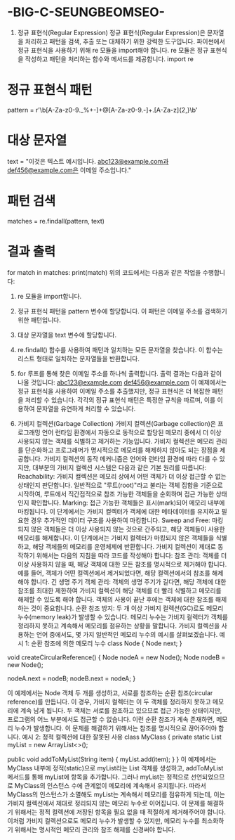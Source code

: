 # -BIG-C-SEUNGBEOMSEO-
1. 정규 표현식(Regular Expression)
정규 표현식(Regular Expression)은 문자열을 처리하고 패턴을 검색, 추출 또는 대체하기 위한 강력한 도구입니다.
파이썬에서 정규 표현식을 사용하기 위해 re 모듈을 import해야 합니다. re 모듈은 정규 표현식을 작성하고 패턴을 처리하는 함수와 메서드를 제공합니다.
import re

# 정규 표현식 패턴
pattern = r'\b[A-Za-z0-9._%+-]+@[A-Za-z0-9.-]+\.[A-Za-z]{2,}\b'

# 대상 문자열
text = "이것은 텍스트 예시입니다. abc123@example.com과 def456@example.com은 이메일 주소입니다."

# 패턴 검색
matches = re.findall(pattern, text)

# 결과 출력
for match in matches:
    print(match)
위의 코드에서는 다음과 같은 작업을 수행합니다:
1. re 모듈을 import합니다.
2. 정규 표현식 패턴을 pattern 변수에 할당합니다. 이 패턴은 이메일 주소를 검색하기 위한 패턴입니다.
3. 대상 문자열을 text 변수에 할당합니다.
4. re.findall() 함수를 사용하여 패턴과 일치하는 모든 문자열을 찾습니다. 이 함수는 리스트 형태로 일치하는 문자열들을 반환합니다.
5. for 루프를 통해 찾은 이메일 주소를 하나씩 출력합니다.
출력 결과는 다음과 같이 나올 것입니다:
abc123@example.com
def456@example.com
이 예제에서는 정규 표현식을 사용하여 이메일 주소를 추출했지만, 정규 표현식은 더 복잡한 패턴을 처리할 수 있습니다. 각각의 정규 표현식 패턴은 특정한 규칙을 따르며, 이를 이용하여 문자열을 유연하게 처리할 수 있습니다.

2. 가비지 컬렉션(Garbage Collection)
가비지 컬렉션(Garbage collection)은 프로그래밍 언어 런타임 환경에서 자동으로 동적으로 할당된 메모리 중에서 더 이상 사용되지 않는 객체를 식별하고 제거하는 기능입니다. 가비지 컬렉션은 메모리 관리를 단순화하고 프로그래머가 명시적으로 메모리를 해제하지 않아도 되는 장점을 제공합니다.
가비지 컬렉션의 동작 메커니즘은 언어와 런타임 환경에 따라 다를 수 있지만, 대부분의 가비지 컬렉션 시스템은 다음과 같은 기본 원리를 따릅니다:
Reachability: 가비지 컬렉션은 메모리 상에서 어떤 객체가 더 이상 접근할 수 없는 상태인지 판단합니다. 일반적으로 "루트(root)"라고 불리는 객체 집합을 기준으로 시작하여, 루트에서 직간접적으로 참조 가능한 객체들을 순회하며 접근 가능한 상태인지 확인합니다.
Marking: 접근 가능한 객체들은 표시(mark)되어 메모리 내부에 마킹됩니다. 이 단계에서는 가비지 컬렉터가 객체에 대한 메타데이터를 유지하고 필요한 경우 추가적인 데이터 구조를 사용하여 마킹합니다.
Sweep and Free: 마킹되지 않은 객체들은 더 이상 사용되지 않는 것으로 간주되고, 해당 객체들이 사용한 메모리를 해제합니다. 이 단계에서는 가비지 컬렉터가 마킹되지 않은 객체들을 식별하고, 해당 객체들의 메모리를 운영체제에 반환합니다.
가비지 컬렉션이 제대로 동작하기 위해서는 다음의 지침을 따라 코드를 작성해야 합니다:
참조 관리: 객체를 더 이상 사용하지 않을 때, 해당 객체에 대한 모든 참조를 명시적으로 제거해야 합니다. 예를 들어, 객체가 어떤 컬렉션에서 제거되었다면, 해당 컬렉션에서의 참조를 해제해야 합니다.
긴 생명 주기 객체 관리: 객체의 생명 주기가 길다면, 해당 객체에 대한 참조를 최대한 제한하여 가비지 컬렉션이 해당 객체를 더 빨리 식별하고 메모리를 해제할 수 있도록 해야 합니다. 객체의 사용이 끝난 후에는 객체에 대한 참조를 해제하는 것이 중요합니다.
순환 참조 방지: 두 개 이상
가비지 컬렉션(GC)로도 메모리 누수(memory leak)가 발생할 수 있습니다. 메모리 누수는 가비지 컬렉터가 객체를 정리하지 못하고 계속해서 메모리를 점유하는 상황을 말합니다. 가비지 컬렉션을 사용하는 언어 중에서도, 몇 가지 일반적인 메모리 누수의 예시를 살펴보겠습니다.
예시 1: 순환 참조에 의한 메모리 누수
class Node {
  Node next;
}

void createCircularReference() {
  Node nodeA = new Node();
  Node nodeB = new Node();

  nodeA.next = nodeB;
  nodeB.next = nodeA;
}

이 예제에서는 Node 객체 두 개를 생성하고, 서로를 참조하는 순환 참조(circular reference)를 만듭니다. 이 경우, 가비지 컬렉터는 이 두 객체를 정리하지 못하고 메모리에 계속 남게 됩니다. 두 객체는 서로를 참조하고 있으므로 접근 가능한 상태이지만, 프로그램의 어느 부분에서도 접근할 수 없습니다. 이런 순환 참조가 계속 존재하면, 메모리 누수가 발생합니다. 이 문제를 해결하기 위해서는 참조를 명시적으로 끊어주어야 합니다.
예시 2: 정적 컬렉션에 대한 잘못된 사용
class MyClass {
  private static List<String> myList = new ArrayList<>();

  public void addToMyList(String item) {
    myList.add(item);
  }
}
이 예제에서는 MyClass 내부에 정적(static)으로 myList라는 List 객체를 생성하고, addToMyList 메서드를 통해 myList에 항목을 추가합니다. 그러나 myList는 정적으로 선언되었으므로 MyClass의 인스턴스 수에 관계없이 메모리에 계속해서 유지됩니다. 따라서 MyClass의 인스턴스가 소멸해도 myList는 계속해서 메모리를 점유하게 되는데, 이는 가비지 컬렉션에서 제대로 정리되지 않는 메모리 누수로 이어집니다. 이 문제를 해결하기 위해서는 정적 컬렉션에 저장된 항목을 필요 없을 때 적절하게 제거해주어야 합니다.
이처럼 가비지 컬렉션으로도 메모리 누수가 발생할 수 있지만, 메모리 누수를 최소화하기 위해서는 명시적인 메모리 관리와 참조 해제를 신경써야 합니다.
